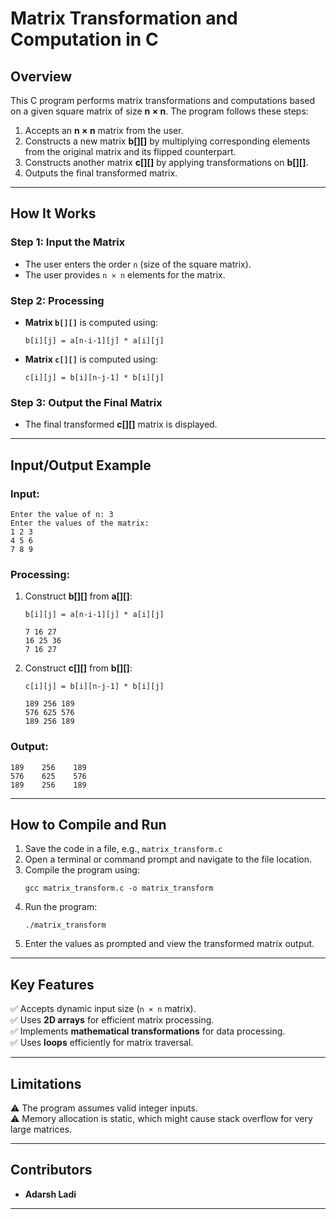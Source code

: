 # Matrix Transformation and Computation in C

## Overview
This C program performs matrix transformations and computations based on a given square matrix of size **n × n**. The program follows these steps:

1. Accepts an **n × n** matrix from the user.
2. Constructs a new matrix **b[][]** by multiplying corresponding elements from the original matrix and its flipped counterpart.
3. Constructs another matrix **c[][]** by applying transformations on **b[][]**.
4. Outputs the final transformed matrix.

---

## How It Works

### **Step 1: Input the Matrix**
- The user enters the order `n` (size of the square matrix).
- The user provides `n × n` elements for the matrix.

### **Step 2: Processing**
- **Matrix `b[][]`** is computed using:
  ```
  b[i][j] = a[n-i-1][j] * a[i][j]
  ```
- **Matrix `c[][]`** is computed using:
  ```
  c[i][j] = b[i][n-j-1] * b[i][j]
  ```

### **Step 3: Output the Final Matrix**
- The final transformed **c[][]** matrix is displayed.

---

## Input/Output Example

### **Input:**
```
Enter the value of n: 3
Enter the values of the matrix:
1 2 3
4 5 6
7 8 9
```

### **Processing:**
1. Construct **b[][]** from **a[][]**:
   ```
   b[i][j] = a[n-i-1][j] * a[i][j]
   ```
   ```
   7 16 27
   16 25 36
   7 16 27
   ```

2. Construct **c[][]** from **b[][]**:
   ```
   c[i][j] = b[i][n-j-1] * b[i][j]
   ```
   ```
   189 256 189
   576 625 576
   189 256 189
   ```

### **Output:**
```
189    256    189
576    625    576
189    256    189
```

---

## How to Compile and Run
1. Save the code in a file, e.g., `matrix_transform.c`
2. Open a terminal or command prompt and navigate to the file location.
3. Compile the program using:
   ```
   gcc matrix_transform.c -o matrix_transform
   ```
4. Run the program:
   ```
   ./matrix_transform
   ```
5. Enter the values as prompted and view the transformed matrix output.

---

## Key Features
✅ Accepts dynamic input size (`n × n` matrix).  
✅ Uses **2D arrays** for efficient matrix processing.  
✅ Implements **mathematical transformations** for data processing.  
✅ Uses **loops** efficiently for matrix traversal.  

---

## Limitations
⚠ The program assumes valid integer inputs.  
⚠ Memory allocation is static, which might cause stack overflow for very large matrices.  

---

## Contributors
- **Adarsh Ladi**  

---


